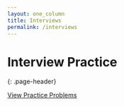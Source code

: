 ```yaml
---
layout: one_column
title: Interviews
permalink: /interviews
---
```

# Interview Practice
{: .page-header}

[View Practice Problems](/interviews/problems)
